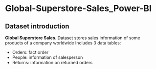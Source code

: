 # Global-Superstore-Sales_Power-BI
## Dataset introduction
**Global Superstore Sales**. Dataset stores sales information of some products of a company worldwide
Includes 3 data tables: 
* Orders: fact order
* People: information of salesperson
* Returns: information on returned orders

